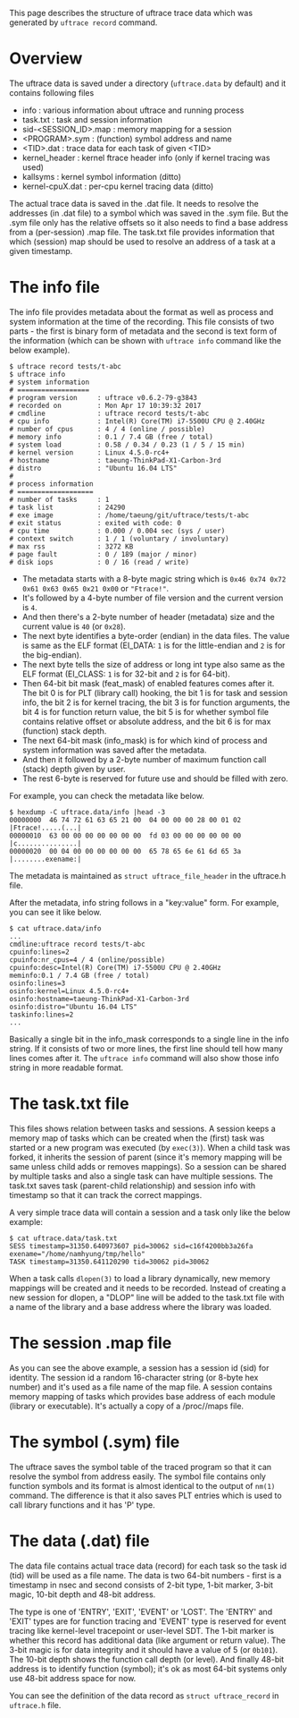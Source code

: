 This page describes the structure of uftrace trace data which was generated by `uftrace record` command.

# Overview
The uftrace data is saved under a directory (`uftrace.data` by default) and it contains following files
* info : various information about uftrace and running process
* task.txt : task and session information
* sid-<SESSION_ID>.map : memory mapping for a session
* \<PROGRAM\>.sym : (function) symbol address and name
* \<TID\>.dat : trace data for each task of given \<TID\>
* kernel_header : kernel ftrace header info (only if kernel tracing was used)
* kallsyms : kernel symbol information (ditto)
* kernel-cpuX.dat : per-cpu kernel tracing data (ditto)

The actual trace data is saved in the .dat file.  It needs to resolve the addresses (in .dat file) to a symbol which was saved in the .sym file.  But the .sym file only has the relative offsets so it also needs to find a base address from a (per-session) .map file.  The task.txt file provides information that which (session) map should be used to resolve an address of a task at a given timestamp.

# The info file
The info file provides metadata about the format as well as process and system information at the time of the recording.  This file consists of two parts - the first is binary form of metadata and the second is text form of the information (which can be shown with `uftrace info` command like the below example).
```
$ uftrace record tests/t-abc
$ uftrace info
# system information
# ==================
# program version     : uftrace v0.6.2-79-g3843
# recorded on         : Mon Apr 17 10:39:32 2017
# cmdline             : uftrace record tests/t-abc
# cpu info            : Intel(R) Core(TM) i7-5500U CPU @ 2.40GHz
# number of cpus      : 4 / 4 (online / possible)
# memory info         : 0.1 / 7.4 GB (free / total)
# system load         : 0.58 / 0.34 / 0.23 (1 / 5 / 15 min)
# kernel version      : Linux 4.5.0-rc4+
# hostname            : taeung-ThinkPad-X1-Carbon-3rd
# distro              : "Ubuntu 16.04 LTS"
#
# process information
# ===================
# number of tasks     : 1
# task list           : 24290
# exe image           : /home/taeung/git/uftrace/tests/t-abc
# exit status         : exited with code: 0
# cpu time            : 0.000 / 0.004 sec (sys / user)
# context switch      : 1 / 1 (voluntary / involuntary)
# max rss             : 3272 KB
# page fault          : 0 / 189 (major / minor)
# disk iops           : 0 / 16 (read / write)
```
* The metadata starts with a 8-byte magic string which is `0x46 0x74 0x72 0x61 0x63 0x65 0x21 0x00` or `"Ftrace!"`.
* It's followed by a 4-byte number of file version and the current version is `4`.
* And then there's a 2-byte number of header (metadata) size and the current value is `40` (or `0x28`).
* The next byte identifies a byte-order (endian) in the data files.  The value is same as the ELF format (EI_DATA: `1` is for the little-endian and `2` is for the big-endian).
* The next byte tells the size of address or long int type also same as the ELF format (EI_CLASS: `1` is for 32-bit and `2` is for 64-bit).
* Then 64-bit bit mask (feat_mask) of enabled features comes after it.  The bit 0 is for PLT (library call) hooking, the bit 1 is for task and session info, the bit 2 is for kernel tracing, the bit 3 is for function arguments, the bit 4 is for function return value, the bit 5 is for whether symbol file contains relative offset or absolute address, and the bit 6 is for max (function) stack depth.
* The next 64-bit mask (info_mask) is for which kind of process and system information was saved after the metadata.
* And then it followed by a 2-byte number of maximum function call (stack) depth given by user.
* The rest 6-byte is reserved for future use and should be filled with zero.

For example, you can check the metadata like below.
```
$ hexdump -C uftrace.data/info |head -3
00000000  46 74 72 61 63 65 21 00  04 00 00 00 28 00 01 02  |Ftrace!.....(...|
00000010  63 00 00 00 00 00 00 00  fd 03 00 00 00 00 00 00  |c...............|
00000020  00 04 00 00 00 00 00 00  65 78 65 6e 61 6d 65 3a  |........exename:|
```
The metadata is maintained as `struct uftrace_file_header` in the uftrace.h file.

After the metadata, info string follows in a "key:value" form.  For example, you can see it like below.
```
$ cat uftrace.data/info
...
cmdline:uftrace record tests/t-abc
cpuinfo:lines=2
cpuinfo:nr_cpus=4 / 4 (online/possible)
cpuinfo:desc=Intel(R) Core(TM) i7-5500U CPU @ 2.40GHz
meminfo:0.1 / 7.4 GB (free / total)
osinfo:lines=3
osinfo:kernel=Linux 4.5.0-rc4+
osinfo:hostname=taeung-ThinkPad-X1-Carbon-3rd
osinfo:distro="Ubuntu 16.04 LTS"
taskinfo:lines=2
...
```
Basically a single bit in the info_mask corresponds to a single line in the info string.  If it consists of two or more lines, the first line should tell how many lines comes after it.  The `uftrace info` command will also show those info string in more readable format.

# The task.txt file
This files shows relation between tasks and sessions.  A session keeps a memory map of tasks which can be created when the (first) task was started or a new program was executed (by `exec(3)`).  When a child task was forked, it inherits the session of parent (since it's memory mapping will be same unless child adds or removes mappings).  So a session can be shared by multiple tasks and also a single task can have multiple sessions.  The task.txt saves task (parent-child relationship) and session info with timestamp so that it can track the correct mappings.

A very simple trace data will contain a session and a task only like the below example:

```
$ cat uftrace.data/task.txt
SESS timestamp=31350.640973607 pid=30062 sid=c16f4200bb3a26fa exename="/home/namhyung/tmp/hello"
TASK timestamp=31350.641120290 tid=30062 pid=30062
```

When a task calls `dlopen(3)` to load a library dynamically, new memory mappings will be created and it needs to be recorded.  Instead of creating a new session for dlopen, a "DLOP" line will be added to the task.txt file with a name of the library and a base address where the library was loaded.

# The session .map file
As you can see the above example, a session has a session id (sid) for identity.  The session id a random 16-character string (or 8-byte hex number) and it's used as a file name of the map file.  A session contains memory mapping of tasks which provides base address of each module (library or executable).  It's actually a copy of a /proc/<tid>/maps file.

# The symbol (.sym) file
The uftrace saves the symbol table of the traced program so that it can resolve the symbol from address easily.  The symbol file contains only function symbols and its format is almost identical to the output of `nm(1)` command.  The difference is that it also saves PLT entries which is used to call library functions and it has 'P' type.

# The data (.dat) file
The data file contains actual trace data (record) for each task so the task id (tid) will be used as a file name.  The data is two 64-bit numbers - first is a timestamp in nsec and second consists of 2-bit type, 1-bit marker, 3-bit magic, 10-bit depth and 48-bit address.

The type is one of 'ENTRY', 'EXIT', 'EVENT' or 'LOST'.  The 'ENTRY' and 'EXIT' types are for function tracing and 'EVENT' type is reserved for event tracing like kernel-level tracepoint or user-level SDT.  The 1-bit marker is whether this record has additional data (like argument or return value).  The 3-bit magic is for data integrity and it should have a value of 5 (or `0b101`). The 10-bit depth shows the function call depth (or level).  And finally 48-bit address is to identify function (symbol); it's ok as most 64-bit systems only use 48-bit address space for now.

You can see the definition of the data record as `struct uftrace_record` in `uftrace.h` file.